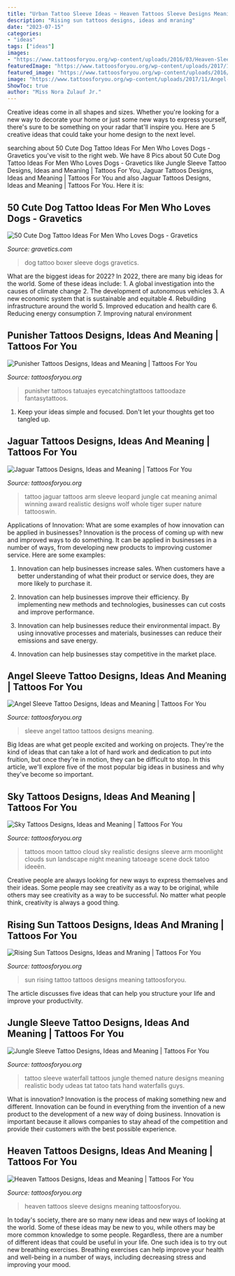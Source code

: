 ```yaml
---
title: "Urban Tattoo Sleeve Ideas ~ Heaven Tattoos Sleeve Designs Meaning Tattoosforyou"
description: "Rising sun tattoos designs, ideas and mraning"
date: "2023-07-15"
categories:
- "ideas"
tags: ["ideas"]
images:
- "https://www.tattoosforyou.org/wp-content/uploads/2016/03/Heaven-Sleeve-Tattoos.jpg"
featuredImage: "https://www.tattoosforyou.org/wp-content/uploads/2017/10/Jungle-Themed-Tattoo-Sleeve.jpg"
featured_image: "https://www.tattoosforyou.org/wp-content/uploads/2016/02/Sky-Tattoos-for-Men.jpg"
image: "https://www.tattoosforyou.org/wp-content/uploads/2017/11/Angel-Sleeve-Tattoos.jpg"
ShowToc: true
author: "Miss Nora Zulauf Jr."
---
```



Creative ideas come in all shapes and sizes. Whether you're looking for a new way to decorate your home or just some new ways to express yourself, there's sure to be something on your radar that'll inspire you. Here are 5 creative ideas that could take your home design to the next level.

	

		
searching about 50 Cute Dog Tattoo Ideas For Men Who Loves Dogs - Gravetics you've visit to the right web. We have 8 Pics about 50 Cute Dog Tattoo Ideas For Men Who Loves Dogs - Gravetics like Jungle Sleeve Tattoo Designs, Ideas and Meaning | Tattoos For You, Jaguar Tattoos Designs, Ideas and Meaning | Tattoos For You and also Jaguar Tattoos Designs, Ideas and Meaning | Tattoos For You. Here it is:
		
    
## 50 Cute Dog Tattoo Ideas For Men Who Loves Dogs - Gravetics

<img loading=lazy src="https://www.gravetics.com/wp-content/uploads/2017/06/Boxer-Dog-Tattoo-On-Sleeve.jpg" onerror="this.onerror=null;this.src='https://tse1.mm.bing.net/th?id=OIP.dH6Gn4vrgBXxbGHdalxu8wHaHa&amp;pid=15.1';" alt="50 Cute Dog Tattoo Ideas For Men Who Loves Dogs - Gravetics">

_Source: gravetics.com_

>dog tattoo boxer sleeve dogs gravetics. 

	

What are the biggest ideas for 2022?
In 2022, there are many big ideas for the world. Some of these ideas include: 1. A global investigation into the causes of climate change 2. The development of autonomous vehicles 3. A new economic system that is sustainable and equitable 4. Rebuilding infrastructure around the world 5. Improved education and health care 6. Reducing energy consumption 7. Improving natural environment 
    
## Punisher Tattoos Designs, Ideas And Meaning | Tattoos For You

<img loading=lazy src="https://www.tattoosforyou.org/wp-content/uploads/2016/03/Punisher-Tattoos.jpg" onerror="this.onerror=null;this.src='https://tse2.mm.bing.net/th?id=OIP.g_-0gocFSY3f5nkpJ6UQGwHaJ4&amp;pid=15.1';" alt="Punisher Tattoos Designs, Ideas and Meaning | Tattoos For You">

_Source: tattoosforyou.org_

>punisher tattoos tatuajes eyecatchingtattoos tattoodaze fantasytattoos. 

	

1. Keep your ideas simple and focused. Don't let your thoughts get too tangled up.

    
## Jaguar Tattoos Designs, Ideas And Meaning | Tattoos For You

<img loading=lazy src="https://www.tattoosforyou.org/wp-content/uploads/2016/03/Jaguar-Tattoos.jpg" onerror="this.onerror=null;this.src='https://tse4.mm.bing.net/th?id=OIP.jL_1gFpF7b31WV6ppfD18QHaJ3&amp;pid=15.1';" alt="Jaguar Tattoos Designs, Ideas and Meaning | Tattoos For You">

_Source: tattoosforyou.org_

>tattoo jaguar tattoos arm sleeve leopard jungle cat meaning animal winning award realistic designs wolf whole tiger super nature tattooswin. 

	

Applications of Innovation: What are some examples of how innovation can be applied in businesses?
Innovation is the process of coming up with new and improved ways to do something. It can be applied in businesses in a number of ways, from developing new products to improving customer service. Here are some examples:
1. Innovation can help businesses increase sales. When customers have a better understanding of what their product or service does, they are more likely to purchase it.

2. Innovation can help businesses improve their efficiency. By implementing new methods and technologies, businesses can cut costs and improve performance.

3. Innovation can help businesses reduce their environmental impact. By using innovative processes and materials, businesses can reduce their emissions and save energy.

4. Innovation can help businesses stay competitive in the market place.

    
## Angel Sleeve Tattoo Designs, Ideas And Meaning | Tattoos For You

<img loading=lazy src="https://www.tattoosforyou.org/wp-content/uploads/2017/11/Angel-Sleeve-Tattoos.jpg" onerror="this.onerror=null;this.src='https://tse1.mm.bing.net/th?id=OIP.sMA8vxhnkOs29SSJQELtCwHaMl&amp;pid=15.1';" alt="Angel Sleeve Tattoo Designs, Ideas and Meaning | Tattoos For You">

_Source: tattoosforyou.org_

>sleeve angel tattoo tattoos designs meaning. 

	

Big Ideas are what get people excited and working on projects. They're the kind of ideas that can take a lot of hard work and dedication to put into fruition, but once they're in motion, they can be difficult to stop. In this article, we'll explore five of the most popular big ideas in business and why they've become so important.

    
## Sky Tattoos Designs, Ideas And Meaning | Tattoos For You

<img loading=lazy src="https://www.tattoosforyou.org/wp-content/uploads/2016/02/Sky-Tattoos-for-Men.jpg" onerror="this.onerror=null;this.src='https://tse2.mm.bing.net/th?id=OIP._DWg8kJjR1mYKttDMcAaRAAAAA&amp;pid=15.1';" alt="Sky Tattoos Designs, Ideas and Meaning | Tattoos For You">

_Source: tattoosforyou.org_

>tattoos moon tattoo cloud sky realistic designs sleeve arm moonlight clouds sun landscape night meaning tatoeage scene dock tatoo ideeën. 

	

Creative people are always looking for new ways to express themselves and their ideas. Some people may see creativity as a way to be original, while others may see creativity as a way to be successful. No matter what people think, creativity is always a good thing.

    
## Rising Sun Tattoos Designs, Ideas And Mraning | Tattoos For You

<img loading=lazy src="https://www.tattoosforyou.org/wp-content/uploads/2016/03/Rising-Sun-Tattoo-Images.jpg" onerror="this.onerror=null;this.src='https://tse2.mm.bing.net/th?id=OIP.bYaVkymKye83oVvQLFRJkAHaNr&amp;pid=15.1';" alt="Rising Sun Tattoos Designs, Ideas and Mraning | Tattoos For You">

_Source: tattoosforyou.org_

>sun rising tattoo tattoos designs meaning tattoosforyou. 

	

The article discusses five ideas that can help you structure your life and improve your productivity.

    
## Jungle Sleeve Tattoo Designs, Ideas And Meaning | Tattoos For You

<img loading=lazy src="https://www.tattoosforyou.org/wp-content/uploads/2017/10/Jungle-Themed-Tattoo-Sleeve.jpg" onerror="this.onerror=null;this.src='https://tse3.mm.bing.net/th?id=OIP.B8ZBxRaP4hjqYgMSmRmItQAAAA&amp;pid=15.1';" alt="Jungle Sleeve Tattoo Designs, Ideas and Meaning | Tattoos For You">

_Source: tattoosforyou.org_

>tattoo sleeve waterfall tattoos jungle themed nature designs meaning realistic body udeas tat tatoo tats hand waterfalls guys. 

	

What is innovation?
Innovation is the process of making something new and different. Innovation can be found in everything from the invention of a new product to the development of a new way of doing business. Innovation is important because it allows companies to stay ahead of the competition and provide their customers with the best possible experience.

    
## Heaven Tattoos Designs, Ideas And Meaning | Tattoos For You

<img loading=lazy src="https://www.tattoosforyou.org/wp-content/uploads/2016/03/Heaven-Sleeve-Tattoos.jpg" onerror="this.onerror=null;this.src='https://tse1.mm.bing.net/th?id=OIP.tfs44CbTg1lUDZt2m5u7JgHaNq&amp;pid=15.1';" alt="Heaven Tattoos Designs, Ideas and Meaning | Tattoos For You">

_Source: tattoosforyou.org_

>heaven tattoos sleeve designs meaning tattoosforyou. 

	

In today's society, there are so many new ideas and new ways of looking at the world. Some of these ideas may be new to you, while others may be more common knowledge to some people. Regardless, there are a number of different ideas that could be useful in your life. One such idea is to try out new breathing exercises. Breathing exercises can help improve your health and well-being in a number of ways, including decreasing stress and improving your mood.

